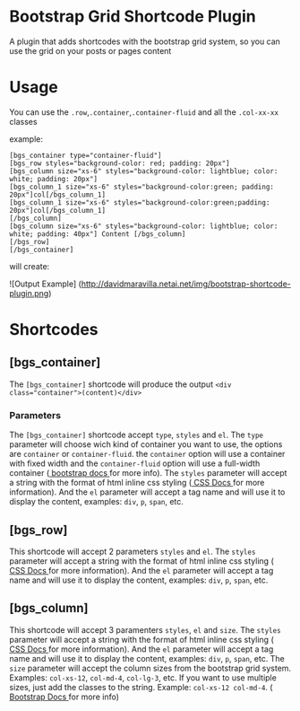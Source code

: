 # Bootstrap Grid Shortcode Plugin
A plugin that adds shortcodes with the bootstrap grid system, so you can use the grid on your posts or pages content

# Usage
You can use the `.row`,`.container`,`.container-fluid` and all the `.col-xx-xx` classes

example:

```
[bgs_container type="container-fluid"]
[bgs_row styles="background-color: red; padding: 20px"]
[bgs_column size="xs-6" styles="background-color: lightblue; color: white; padding: 20px"]
[bgs_column_1 size="xs-6" styles="background-color:green; padding: 20px"]col[/bgs_column_1]
[bgs_column_1 size="xs-6" styles="background-color:green;padding: 20px"]col[/bgs_column_1]
[/bgs_column]
[bgs_column size="xs-6" styles="background-color: lightblue; color: white; padding: 40px"] Content [/bgs_column]
[/bgs_row]
[/bgs_container]
```

will create:

![Output Example]
(http://davidmaravilla.netai.net/img/bootstrap-shortcode-plugin.png)

# Shortcodes
## [bgs_container]

The `[bgs_container]` shortcode will produce the output `<div class="container">(content)</div>`

### Parameters

The `[bgs_container]` shortcode accept `type`, `styles` and `el`. The `type` parameter will choose wich kind of container
you want to use, the options are `container` or `container-fluid`. the `container` option will use a container with fixed
width and the `container-fluid` option will use a full-width container (<a href="http://getbootstrap.com/css/#grid-options"> bootstrap docs </a> for more info). The `styles` parameter will accept a string with the format of html inline css styling (<a href="http://www.w3schools.com/html/html_css.asp"> CSS Docs </a> for more information). And the `el` parameter will accept a tag name and will use it to display the content, examples: `div`, `p`, `span`, etc.

## [bgs_row]

This shortcode will accept 2 parameters `styles` and `el`. The `styles` parameter will accept a string with the format of html inline css styling (<a href="http://www.w3schools.com/html/html_css.asp"> CSS Docs </a> for more information). And the `el` parameter will accept a tag name and will use it to display the content, examples: `div`, `p`, `span`, etc.

## [bgs_column]

This shortcode will accept 3 paramenters `styles`, `el` and `size`. The `styles` parameter will accept a string with the format of html inline css styling (<a href="http://www.w3schools.com/html/html_css.asp"> CSS Docs </a> for more information). And the `el` parameter will accept a tag name and will use it to display the content, examples: `div`, `p`, `span`, etc. The `size` parameter will accept the column sizes from the bootstrap grid system. Examples: `col-xs-12`, `col-md-4`, `col-lg-3`, etc. If you want to use multiple sizes, just add the classes to the string. Example: `col-xs-12 col-md-4`. (<a href="http://getbootstrap.com/css/#grid-options"> Bootstrap Docs </a> for more info)

